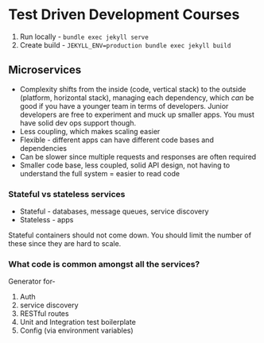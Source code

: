 # Test Driven Development Courses

1. Run locally - `bundle exec jekyll serve`
1. Create build - `JEKYLL_ENV=production bundle exec jekyll build`

## Microservices

- Complexity shifts from the inside (code, vertical stack) to the outside (platform, horizontal stack), managing each dependency, which *can* be good if you have a younger team in terms of developers. Junior developers are free to experiment and muck up smaller apps. You must have solid dev ops support though.
- Less coupling, which makes scaling easier
- Flexible - different apps can have different code bases and dependencies
- Can be slower since multiple requests and responses are often required
- Smaller code base, less coupled, solid API design, not having to understand the full system = easier to read code

### Stateful vs stateless services

- Stateful - databases, message queues, service discovery
- Stateless - apps

Stateful containers should not come down. You should limit the number of these since they are hard to scale.

### What code is common amongst all the services?

Generator for-

1. Auth
1. service discovery
1. RESTful routes
1. Unit and Integration test boilerplate
1. Config (via environment variables)
